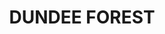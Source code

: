 ---
lastmod: '2025-04-06T06:05:19+00:00'
latitude: -12.71366907
layout: suburb
longitude: 130.4518371
postcode: 0840
state: NT
title: DUNDEE FOREST
url: /nt/dundee-forest/
---
